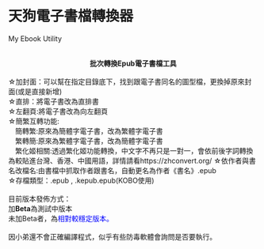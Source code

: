 # 天狗電子書檔轉換器<BR>
My Ebook Utility<BR>
<BR>
  <B><CENTER>批次轉換Epub電子書檔工具</CENTER></B><BR>
☆加封面：可以幫在指定目錄底下，找到跟電子書同名的圖型檔，更換掉原來封面(或是直接新增)<BR>
☆直排：將電子書改為直排書<BR>
☆左翻頁:將電子書改為向左翻頁<BR>
☆簡繁互轉功能:<BR>
　簡轉繁:原來為簡體字電子書，改為繁體字電子書<BR>
　繁轉簡:原來為繁體字電子書，改為簡體字電子書<BR>
　繁化姬相關:透過繁化姬功能轉換，中文字不再只是一對一，會依前後字詞轉換為較貼進台灣、香港、中國用語，詳情請看https://zhconvert.org/
☆依作者與書名改檔名:由書檔中抓取作者跟書名，自動更名為作者《書名》.epub<BR>
☆存檔類型：.epub , .kepub.epub(KOBO使用)<BR>
<BR>
目前版本發佈方式：<BR>
加<B>Beta</b>為測試中版本<BR>
未加Beta者，為<font color=blue>相對較穩定版本。</font><BR>
<BR>
因小弟還不會正確編譯程式，似乎有些防毒軟體會詢問是否要執行。<BR>
